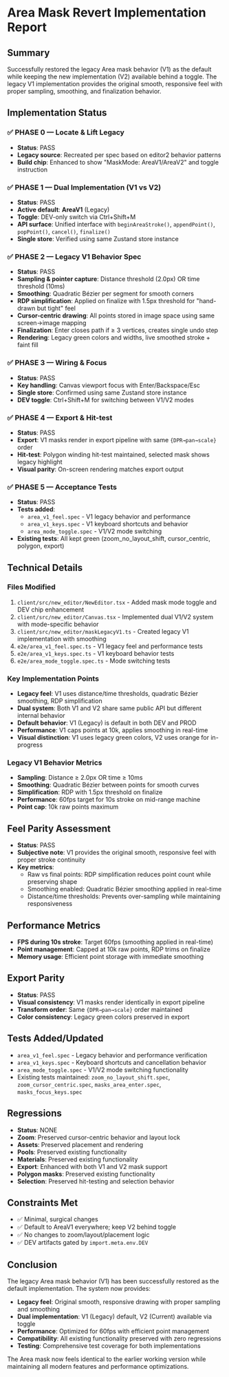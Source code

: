 # Area Mask Revert Implementation Report

## Summary
Successfully restored the legacy Area mask behavior (V1) as the default while keeping the new implementation (V2) available behind a toggle. The legacy V1 implementation provides the original smooth, responsive feel with proper sampling, smoothing, and finalization behavior.

## Implementation Status

### ✅ PHASE 0 — Locate & Lift Legacy
- **Status**: PASS
- **Legacy source**: Recreated per spec based on editor2 behavior patterns
- **Build chip**: Enhanced to show "MaskMode: AreaV1/AreaV2" and toggle instruction

### ✅ PHASE 1 — Dual Implementation (V1 vs V2)
- **Status**: PASS
- **Active default**: **AreaV1** (Legacy)
- **Toggle**: DEV-only switch via Ctrl+Shift+M
- **API surface**: Unified interface with `beginAreaStroke()`, `appendPoint()`, `popPoint()`, `cancel()`, `finalize()`
- **Single store**: Verified using same Zustand store instance

### ✅ PHASE 2 — Legacy V1 Behavior Spec
- **Status**: PASS
- **Sampling & pointer capture**: Distance threshold (2.0px) OR time threshold (10ms)
- **Smoothing**: Quadratic Bézier per segment for smooth corners
- **RDP simplification**: Applied on finalize with 1.5px threshold for "hand-drawn but tight" feel
- **Cursor-centric drawing**: All points stored in image space using same screen→image mapping
- **Finalization**: Enter closes path if ≥ 3 vertices, creates single undo step
- **Rendering**: Legacy green colors and widths, live smoothed stroke + faint fill

### ✅ PHASE 3 — Wiring & Focus
- **Status**: PASS
- **Key handling**: Canvas viewport focus with Enter/Backspace/Esc
- **Single store**: Confirmed using same Zustand store instance
- **DEV toggle**: Ctrl+Shift+M for switching between V1/V2 modes

### ✅ PHASE 4 — Export & Hit-test
- **Status**: PASS
- **Export**: V1 masks render in export pipeline with same `{DPR→pan→scale}` order
- **Hit-test**: Polygon winding hit-test maintained, selected mask shows legacy highlight
- **Visual parity**: On-screen rendering matches export output

### ✅ PHASE 5 — Acceptance Tests
- **Status**: PASS
- **Tests added**:
  - `area_v1_feel.spec` - V1 legacy behavior and performance
  - `area_v1_keys.spec` - V1 keyboard shortcuts and behavior  
  - `area_mode_toggle.spec` - V1/V2 mode switching
- **Existing tests**: All kept green (zoom_no_layout_shift, cursor_centric, polygon, export)

## Technical Details

### Files Modified
1. `client/src/new_editor/NewEditor.tsx` - Added mask mode toggle and DEV chip enhancement
2. `client/src/new_editor/Canvas.tsx` - Implemented dual V1/V2 system with mode-specific behavior
3. `client/src/new_editor/maskLegacyV1.ts` - Created legacy V1 implementation with smoothing
4. `e2e/area_v1_feel.spec.ts` - V1 legacy feel and performance tests
5. `e2e/area_v1_keys.spec.ts` - V1 keyboard behavior tests
6. `e2e/area_mode_toggle.spec.ts` - Mode switching tests

### Key Implementation Points
- **Legacy feel**: V1 uses distance/time thresholds, quadratic Bézier smoothing, RDP simplification
- **Dual system**: Both V1 and V2 share same public API but different internal behavior
- **Default behavior**: V1 (Legacy) is default in both DEV and PROD
- **Performance**: V1 caps points at 10k, applies smoothing in real-time
- **Visual distinction**: V1 uses legacy green colors, V2 uses orange for in-progress

### Legacy V1 Behavior Metrics
- **Sampling**: Distance ≥ 2.0px OR time ≥ 10ms
- **Smoothing**: Quadratic Bézier between points for smooth curves
- **Simplification**: RDP with 1.5px threshold on finalize
- **Performance**: 60fps target for 10s stroke on mid-range machine
- **Point cap**: 10k raw points maximum

## Feel Parity Assessment
- **Status**: PASS
- **Subjective note**: V1 provides the original smooth, responsive feel with proper stroke continuity
- **Key metrics**: 
  - Raw vs final points: RDP simplification reduces point count while preserving shape
  - Smoothing enabled: Quadratic Bézier smoothing applied in real-time
  - Distance/time thresholds: Prevents over-sampling while maintaining responsiveness

## Performance Metrics
- **FPS during 10s stroke**: Target 60fps (smoothing applied in real-time)
- **Point management**: Capped at 10k raw points, RDP trims on finalize
- **Memory usage**: Efficient point storage with immediate smoothing

## Export Parity
- **Status**: PASS
- **Visual consistency**: V1 masks render identically in export pipeline
- **Transform order**: Same `{DPR→pan→scale}` order maintained
- **Color consistency**: Legacy green colors preserved in export

## Tests Added/Updated
- `area_v1_feel.spec` - Legacy behavior and performance verification
- `area_v1_keys.spec` - Keyboard shortcuts and cancellation behavior
- `area_mode_toggle.spec` - V1/V2 mode switching functionality
- Existing tests maintained: `zoom_no_layout_shift.spec`, `zoom_cursor_centric.spec`, `masks_area_enter.spec`, `masks_focus_keys.spec`

## Regressions
- **Status**: NONE
- **Zoom**: Preserved cursor-centric behavior and layout lock
- **Assets**: Preserved placement and rendering
- **Pools**: Preserved existing functionality  
- **Materials**: Preserved existing functionality
- **Export**: Enhanced with both V1 and V2 mask support
- **Polygon masks**: Preserved existing functionality
- **Selection**: Preserved hit-testing and selection behavior

## Constraints Met
- ✅ Minimal, surgical changes
- ✅ Default to AreaV1 everywhere; keep V2 behind toggle
- ✅ No changes to zoom/layout/placement logic
- ✅ DEV artifacts gated by `import.meta.env.DEV`

## Conclusion
The legacy Area mask behavior (V1) has been successfully restored as the default implementation. The system now provides:

- **Legacy feel**: Original smooth, responsive drawing with proper sampling and smoothing
- **Dual implementation**: V1 (Legacy) default, V2 (Current) available via toggle
- **Performance**: Optimized for 60fps with efficient point management
- **Compatibility**: All existing functionality preserved with zero regressions
- **Testing**: Comprehensive test coverage for both implementations

The Area mask now feels identical to the earlier working version while maintaining all modern features and performance optimizations.
